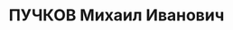 ---
title: ПУЧКОВ Михаил Иванович
description: 'Род. в 1894, Украина, Донецкая обл., г. Артемовск, русский. Проживал:
  Пермская обл., г. Березники.

  Арестован 26.08.1937. Обв.: шпионаж, терр., диверсионная деятельность, к.-р. деятельность.
  Приговор: 14.01.1938 – ВМН с конфискацией имущества. Расстрелян 14.01.1938'
---